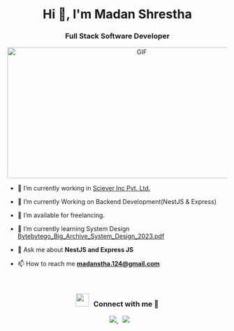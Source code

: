 
<h1 align="center">Hi 👋, I'm Madan Shrestha</h1>
<h3 align="center">Full Stack Software Developer</h3>

<!-- Centering the GIF using a div with text-align:center -->
<div align="center">
  <a target="_blank">
    <img top="100" height="300" width="600" alt="GIF" src="https://user-images.githubusercontent.com/74038190/225813708-98b745f2-7d22-48cf-9150-083f1b00d6c9.gif">
  </a>
</div>

- 🔭 I’m currently working in <a href="https://scieverinc.com/" target="blank">Sciever Inc Pvt. Ltd.</a>

- 🌱 I’m currently Working on Backend Development(NestJS & Express)

- 🤝 I’m available for freelancing.

- 🌱 I’m currently learning System Design <a href="https://blog.bytebytego.com/api/v1/file/f0c9d810-e9ce-441d-97e0-6722bd0df129.pdf" target="blank">Bytebytego_Big_Archive_System_Design_2023.pdf</a>

- 💬 Ask me about **NestJS and Express JS**

- 📫 How to reach me **madanstha.124@gmail.com**

<br/>
<h3 align="center"><img src="https://media.giphy.com/media/iY8CRBdQXODJSCERIr/giphy.gif" width="30" height="30" style="margin-right: 10px;">Connect with me 🤝</h3>
<p align="center">
  <a style="margin-left: 10px;" target="_blank" href="https://www.linkedin.com/in/madan-shrestha-09514216b/">
    <img src="https://img.icons8.com/doodle/40/000000/linkedin--v2.png">
  </a>
  <a style="margin-left: 10px;" target="_blank" href="https://github.com/madan-stha">
    <img src="https://img.icons8.com/doodle/40/000000/github--v1.png">
  </a>
</p>

